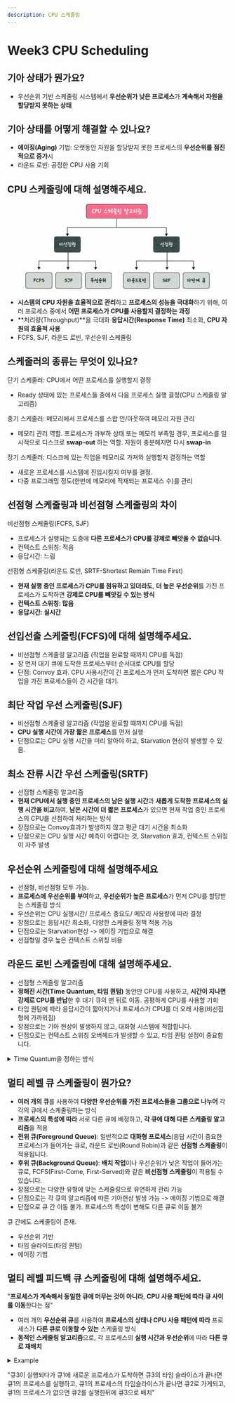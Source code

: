 ```yaml
---
description: CPU 스케줄링
---
```


# Week3 CPU Scheduling

## 기아 상태가 뭔가요?

* 우선순위 기반 스케줄링 시스템에서 **우선순위가 낮은 프로세스**가 **계속해서 자원을 할당받지 못하는 상태**



## 기아 상태를 어떻게 해결할 수 있나요?

* **에이징(Aging)** 기법: 오랫동안 자원을 할당받지 못한 프로세스의 **우선순위를 점진적으로 증가**시
* 라운드 로빈: 공정한 CPU 사용 기회



## CPU 스케줄링에 대해 설명해주세요.

<div data-full-width="true">

<figure><img src="../../.gitbook/assets/image (243).png" alt=""><figcaption></figcaption></figure>

</div>

* **시스템의 CPU 자원을 효율적으로 관리**하고 **프로세스의 성능을 극대화**하기 위해, 여러 프로세스 중에서 **어떤 프로세스가 CPU를 사용할지 결정하는 과정**
* **처리량(Throughput)**을 극대화 **응답시간(Response Time)** 최소화, **CPU 자원의 효율적 사용**
* FCFS, SJF, 라운드 로빈, 우선순위 스케줄링



## 스케줄러의 종류는 무엇이 있나요?

단기 스케줄러: CPU에서 어떤 프로세스를 실행할지 결정

* Ready 상태에 있는 프로세스들 중에서 다음 프로세스 실행 결정(CPU 스케줄링 알고리즘)

중기 스케줄러: 메모리에서 프로세스를 스왑 인/아웃하여 메모리 자원 관리

* 메모리 관리 역할. 프로세스가 과부하 상태 또는 메모리 부족일 경우, 프로세스를 일시적으로 디스크로 **swap-out** 하는 역할. 자원이 충분해지면 다시 **swap-in**

장기 스케줄러: 디스크에 있는 작업을 메모리로 가져와 실행할지 결정하는 역할

* 새로운 프로세스를 시스템에 진입시킬지 여부를 결정.
* 다중 프로그래밍 정도(한번에 메모리에 적재되는 프로세스 수)를 관리



## 선점형 스케줄링과 비선점형 스케줄링의 차이

비선점형 스케줄링(FCFS, SJF)

* 프로세스가 실행되는 도중에 **다른 프로세스가 CPU를 강제로 빼앗을 수 없습니다**.
* 컨텍스트 스위칭: 적음
* 응답시간: 느림

선점형 스케줄링(라운드 로빈, SRTF-Shortest Remain Time First)

* **현재 실행 중인 프로세스가 CPU를 점유하고 있더라도**, **더 높은 우선순위**를 가진 프로세스가 도착하면 **강제로 CPU를 빼앗길 수 있는 방식**
* **컨텍스트 스위칭: 많음**
* **응답시간: 실시간**



## 선입선출 스케줄링(FCFS)에 대해 설명해주세요.

* 비선점형 스케줄링 알고리즘 (작업을 완료할 때까지 CPU를 독점)
* 장 먼저 대기 큐에 도착한 프로세스부터 순서대로 CPU를 할당
* 단점: Convoy 효과. CPU 사용시간이 긴 프로세스가 먼저 도착하면 짧은 CPU 작업을 가진 프로세스들이 긴 시간을 대기.



## 최단 작업 우선 스케줄링(SJF)

* 비선점형 스케줄링 알고리즘 (작업을 완료할 때까지 CPU를 독점)
* **CPU 실행 시간이 가장 짧은 프로세스**를 먼저 실행
* 단점으로는 CPU 실행 시간을 미리 알아야 하고, Starvation 현상이 발생할 수 있음.



## 최소 잔류 시간 우선 스케줄링(SRTF)

* 선점형 스케줄링 알고리즘
* **현재 CPU에서 실행 중인 프로세스의 남은 실행 시간**과 **새롭게 도착한 프로세스의 실행 시간을 비교**하여, **남은 시간이 더 짧은 프로세스**가 있으면 현재 작업 중인 프로세스의 CPU를 선점하여 처리하는 방식
* 장점으로는 Convoy효과가 발생하지 않고 평균 대기 시간을 최소화
* 단점으로는 CPU 실행 시간 예측이 어렵다는 것, Starvation 효과, 컨텍스트 스위칭이 자주 발생



## 우선순위 스케줄링에 대해 설명해주세요

* 선점형, 비선점형 모두 가능.
* **프로세스에 우선순위를 부여**하고, **우선순위가 높은 프로세스**가 먼저 CPU를 할당받는 스케줄링 방식
* 우선순위는 CPU 실행시간/ 프로세스 중요도/ 메모리 사용량에 따라 결정
* 장점으로는 응답시간 최소화, 다양한 스케줄링 정책 적용 가능
* 단점으로는 Starvation현상 -> 에이징 기법으로 해결
* 선점형일 경우 높은 컨텍스트 스위칭 비용



## 라운드 로빈 스케줄링에 대해 설명해주세요.

* 선점형 스케줄링 알고리즘
* **정해진 시간(Time Quantum, 타임 퀀텀)** 동안만 CPU를 사용하고, **시간이 지나면 강제로 CPU를 반납**한 후 대기 큐의 맨 뒤로 이동. 공평하게 CPU를 사용할 기회
* 타임 퀀텀에 따라 응답시간이 짧아지거나 프로세스가 CPU를 더 오래 사용(비선점형에 가까워짐)
* 장점으로는 기아 현상이 발생하지 않고, 대화형 시스템에 적합합니다.
* 단점으로는 컨텍스트 스위칭 오버헤드가 발생할 수 있고, 타임 퀀텀 설정이 중요합니다.

<details>

<summary>Time Quantum을 정하는 방식</summary>

프로세스들의 평균 CPU 버스트 시간 기반 설정

응답 시간 목표 기반 설정

컨텍스트 스위칭 오버헤드 고려

동적 타임 퀀텀 설정(Dynamic Time Quantum)

* **프로세스의 우선순위**나 **현재 시스템 부하**에 따라 타임 퀀텀이 짧아지거나 길어질 수 있습니다.
* 예시: **CPU 사용량이 높은 프로세스**에게 더 긴 타임 퀀텀을 부여하거나, 시스템 부하가 커지면 타임 퀀텀을 줄여 많은 프로세스가 번갈아 실행되도록 조정할 수 있습니다.

</details>



## 멀티 레벨 큐 스케줄링이 뭔가요?

* **여러 개의 큐**를 사용하여 **다양한 우선순위를 가진 프로세스들을 그룹으로 나누어** 각각의 큐에서 스케줄링하는 방식
* **프로세스의 특성에 따라** 서로 다른 큐에 배정하고, **각 큐에 대해 다른 스케줄링 알고리즘**을 적용
* **전위 큐(Foreground Queue)**: 일반적으로 **대화형 프로세스**(응답 시간이 중요한 프로세스)가 들어가는 큐로, 라운드 로빈(Round Robin)과 같은 **선점형 스케줄링**이 적용됩니다.
* **후위 큐(Background Queue)**: **배치 작업**이나 우선순위가 낮은 작업이 들어가는 큐로, FCFS(First-Come, First-Served)와 같은 **비선점형 스케줄링**이 적용될 수 있습니다.
* 장점으로는 다양한 유형에 맞는 스케줄링으로 유연하게 관리 가능
* 단점으로는 각 큐의 알고리즘에 따른 기아현상 발생 가능 -> 에이징 기법으로 해결
* 단점으로 큐 간 이동 불가. 프로세스의 특성이 변해도 다른 큐로 이동 불가

큐 간에도 스케줄링이 존재.

* 우선순위 기반
* 타임 슬라이드(타임 퀀텀)
* 에이징 기법



## 멀티 레벨 피드백 큐 스케줄링에 대해 설명해주세요.

"**프로세스가 계속해서 동일한 큐에 머무는 것이 아니라**, **CPU 사용 패턴에 따라 큐 사이를 이동**한다는 점"

* 여러 개의 **우선순위 큐**를 사용하여 **프로세스의 상태나 CPU 사용 패턴에 따라** 프로세스가 **다른 큐로 이동할 수 있는** 스케줄링 방식
* **동적인 스케줄링 알고리즘**으로, 각 프로세스의 **실행 시간과 우선순위**에 따라 **다른 큐로 재배치**

<details>

<summary>Example</summary>

* **3개의 우선순위 큐**가 있습니다:
  * **큐 1**: **가장 높은 우선순위**, 타임 퀀텀 5ms (대화형 작업)
  * **큐 2**: **중간 우선순위**, 타임 퀀텀 10ms (중간 정도의 CPU 사용량 작업)
  * **큐 3**: **가장 낮은 우선순위**, 타임 퀀텀 20ms (긴 배치 작업)
* **4개의 프로세스**가 있습니다:
  * **P1**: 도착 시간 0ms, 실행 시간 16ms
  * **P2**: 도착 시간 1ms, 실행 시간 6ms
  * **P3**: 도착 시간 2ms, 실행 시간 10ms
  * **P4**: 도착 시간 3ms, 실행 시간 25ms

**1단계: 처음 도착한 프로세스 처리**

* **시간 0ms**:
  * P1이 도착합니다. \*\*큐 1(가장 높은 우선순위)\*\*에 할당되어 CPU를 받습니다.
  * P1은 5ms 동안 실행되고 타임 퀀텀을 모두 소모하지만, \*\*전체 실행 시간(16ms)\*\*을 완료하지 못합니다.
  * **남은 시간**은 11ms입니다.
  * P1은 \*\*큐 2(중간 우선순위)\*\*로 이동합니다.

**2단계: 새로운 프로세스 도착**

* **시간 1ms**:
  * P2가 도착합니다. **큐 1**에 들어갑니다.
  * P1이 **큐 2**로 이동한 상태이므로, P2는 CPU를 할당받습니다.
  * P2는 5ms의 타임 퀀텀 동안 실행되고 **6ms 중 5ms를 사용**했으므로, 남은 **1ms**가 남습니다.
  * **큐 1**에서 계속 대기하지 않고, **큐 2**로 이동합니다.

**3단계: 추가 프로세스 도착**

* **시간 2ms**:
  * P3가 도착하여 **큐 1**에 들어갑니다.
  * P3가 CPU를 할당받고, 5ms 동안 실행되어 **전체 10ms 중 5ms**를 사용합니다.
  * 남은 시간은 **5ms**이며, P3도 **큐 2**로 이동합니다.

**4단계: 또 다른 프로세스 도착**

* **시간 3ms**:
  * P4가 도착하여 **큐 1**에 들어갑니다.
  * P4는 5ms 동안 실행되어 **25ms 중 5ms**를 사용합니다.
  * 남은 **20ms**를 완료하기 위해 **큐 2**로 이동합니다.

**5단계: 큐 2의 처리**

* **시간 6ms\~10ms**:
  * **큐 1**에 남아있는 프로세스가 없기 때문에, **큐 2**에서 처리 시작됩니다.
  * P1이 먼저 **큐 2**에서 CPU를 할당받습니다. **타임 퀀텀 10ms**로 실행되고 남은 11ms 중 **10ms를 모두 사용**합니다.
  * P1은 이제 **남은 시간이 1ms**이므로, \*\*큐 3(가장 낮은 우선순위)\*\*로 이동합니다.

**6단계: 계속되는 큐 2 처리**

* **시간 11ms\~20ms**:
  * **큐 2**에서 P2가 다시 CPU를 받습니다. P2는 **남은 1ms**만 남아 있었으므로, 실행을 마치고 종료됩니다.
  * 이후 P3가 CPU를 받습니다. P3는 5ms를 더 실행하여 **10ms를 모두 완료**하고 종료됩니다.
  * 마지막으로 P4가 CPU를 받습니다. **큐 2**에서 10ms를 사용해 남은 20ms 중 **10ms를 완료**합니다.
  * P4는 남은 10ms로 **큐 3**으로 이동합니다.

**7단계: 큐 3 처리**

* **시간 21ms\~30ms**:
  * **큐 3**에서 가장 먼저 도착한 P1이 **남은 1ms**를 처리하여 종료됩니다.
  * 이후 P4가 CPU를 할당받아 **남은 10ms**를 처리하고 종료됩니다.

#### **최종 프로세스 완료 시간**:

* **P1**: 22ms에 종료
* **P2**: 12ms에 종료
* **P3**: 20ms에 종료
* **P4**: 30ms에 종료

</details>

"큐3이 실행되다가 큐1에 새로운 프로세스가 도착하면 큐3의 타임 슬라이스가 끝나면 큐1의 프로세스를 실행하고, 큐1의 프로세스의 타임슬라이스가 끝나면 큐2로 가게되고, 큐1의 프로세스가 없으면 큐2를 실행한뒤에 큐3으로 배치"
